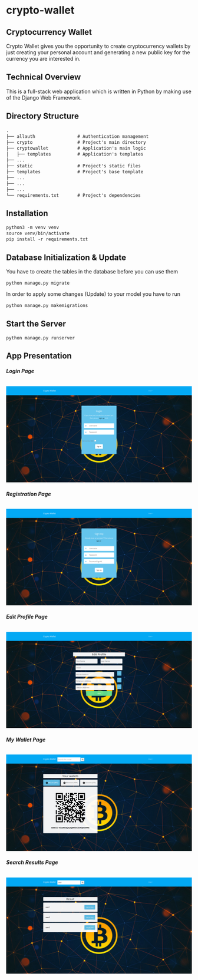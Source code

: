 # crypto-wallet
## Cryptocurrency Wallet

Crypto Wallet gives you the opportunity to create cryptocurrency wallets by just creating your personal account and generating a new public key for the currency you are interested in.

## Technical Overview
This is a full-stack web application which is written in Python by making use of the Django Web Framework.

## Directory Structure

    .
    ├── allauth                # Authentication management
    ├── crypto                 # Project's main directory
    ├── cryptowallet           # Application's main logic
    │   ├── templates          # Application's templates
    ├── ...
    ├── static                 # Project's static files
    ├── templates              # Project's base template
    ├── ...
    ├── ...
    ├── ...
    └── requirements.txt       # Project's dependencies


## Installation

```
python3 -m venv venv
source venv/bin/activate
pip install -r requirements.txt
```

## Database Initialization & Update

You have to create the tables in the database before you can use them
```
python manage.py migrate
```
In order to apply some changes (Update) to your model you have to run
```
python manage.py makemigrations
```
## Start the Server

```
python manage.py runserver
```
## App Presentation

###### **Login Page**
![alt text](https://github.com/ceffrosynis/crypto-wallet/blob/main/pics/Login%20Page.png)

###### **Registration Page**
![alt text](https://github.com/ceffrosynis/crypto-wallet/blob/main/pics/Registration%20Page.png)

###### **Edit Profile Page**
![alt text](https://github.com/ceffrosynis/crypto-wallet/blob/main/pics/Edit%20Profile%20Page.png)

###### **My Wallet Page**
![alt text](https://github.com/ceffrosynis/crypto-wallet/blob/main/pics/My%20Wallet%20Page.png)

###### **Search Results Page**
![alt text](https://github.com/ceffrosynis/crypto-wallet/blob/main/pics/Search%20Results%20Page.png)
